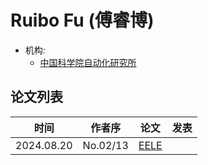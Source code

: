 # Ruibo Fu (傅睿博)

- 机构:
  - [中国科学院自动化研究所](../Institutions/CHN_CAS_中国科学院.md)

## 论文列表

| 时间 | 作者序 | 论文 | 发表 |
|:-:|:-:|---|---|
| 2024.08.20 | No.02/13 | [EELE](../Models/E2E/2024.08.20_EELE.md) |